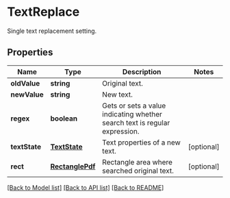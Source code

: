 # TextReplace
Single text replacement setting.

## Properties
Name | Type | Description | Notes
------------ | ------------- | ------------- | -------------
**oldValue** | **string** | Original text. | 
**newValue** | **string** | New text. | 
**regex** | **boolean** | Gets or sets a value indicating whether search text is regular expression. | 
**textState** | [**TextState**](TextState.md) | Text properties of a new text. | [optional]
**rect** | [**RectanglePdf**](RectanglePdf.md) | Rectangle area where searched original text. | [optional]
[[Back to Model list]](../README.md#documentation-for-models) [[Back to API list]](../README.md#documentation-for-api-endpoints) [[Back to README]](../README.md)

